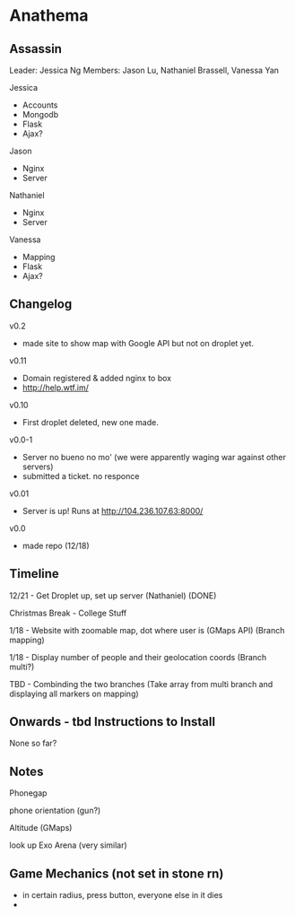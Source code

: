 Anathema
========
Assassin
--------

Leader: Jessica Ng
Members: Jason Lu, Nathaniel Brassell, Vanessa Yan

Jessica
* Accounts
* Mongodb
* Flask
* Ajax?

Jason
* Nginx
* Server

Nathaniel
* Nginx
* Server

Vanessa
* Mapping
* Flask
* Ajax?

Changelog
---------

v0.2
* made site to show map with Google API but not on droplet yet. 

v0.11
* Domain registered & added nginx to box
* http://help.wtf.im/

v0.10
* First droplet deleted, new one made.

v0.0-1
* Server no bueno no mo' (we were apparently waging war against other servers)
* submitted a ticket. no responce

v0.01
* Server is up! Runs at http://104.236.107.63:8000/

v0.0
* made repo (12/18)
 

Timeline
--------
12/21 - Get Droplet up, set up server (Nathaniel) (DONE)

Christmas Break - College Stuff

1/18 - Website with zoomable map, dot where user is (GMaps API) (Branch mapping)

1/18 - Display number of people and their geolocation coords (Branch multi?)

TBD - Combinding the two branches (Take array from multi branch and displaying all markers on mapping)

Onwards - tbd
Instructions to Install
-----------------------
None so far?

Notes
-----
Phonegap

phone orientation (gun?)

Altitude (GMaps)

look up Exo Arena (very similar)

Game Mechanics (not set in stone rn)
------------------------------------
* in certain radius, press button, everyone else in it dies
* 
